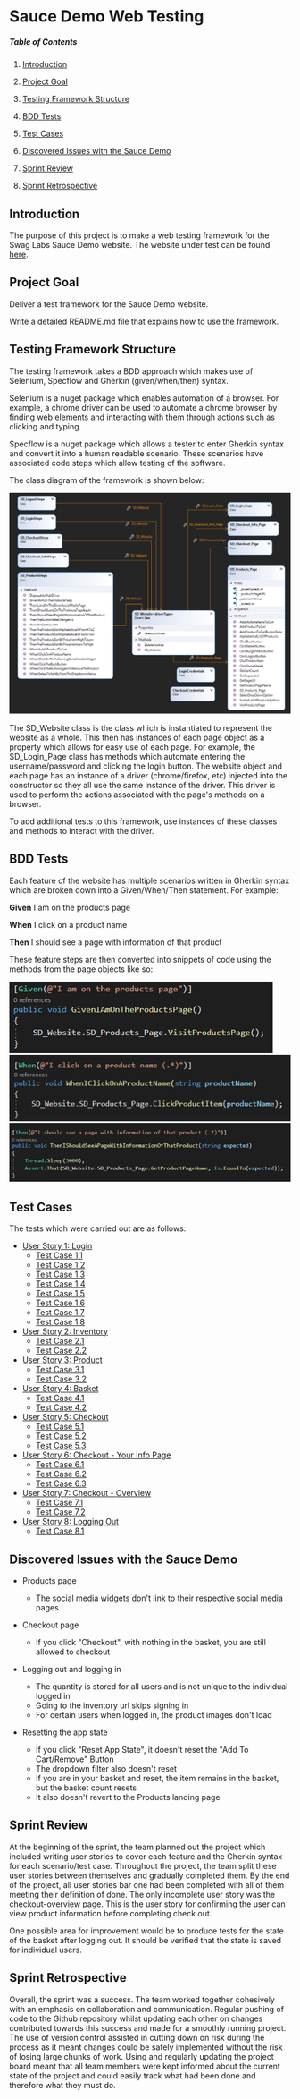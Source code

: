 # Sauce Demo Web Testing

##### Table of Contents
1. [Introduction](#Introduction)

2. [Project Goal](#Project-Goal)

3. [Testing Framework Structure](#Testing-Framework-Structure)

4. [BDD Tests](#BDD-Tests)

5. [Test Cases](#Test-Cases)

6. [Discovered Issues with the Sauce Demo](#Discovered-Issues-with-the-Sauce-Demo)

7. [Sprint Review](#Sprint-Review)

8. [Sprint Retrospective](#Sprint-Retrospective)

## Introduction
The purpose of this project is to make a web testing framework for the Swag Labs Sauce Demo website. The website under test can be found [here](https://www.saucedemo.com/).

## Project Goal

Deliver a test framework for the Sauce Demo website.

Write a detailed README.md file that explains how to use the framework.

## Testing Framework Structure
The testing framework takes a BDD approach which makes use of Selenium, Specflow and Gherkin (given/when/then) syntax.

Selenium is a nuget package which enables automation of a browser. For example, a chrome driver can be used to automate a chrome browser by finding web elements and interacting with them through actions such as clicking and typing.

Specflow is a nuget package which allows a tester to enter Gherkin syntax and convert it into a human readable scenario. These scenarios have associated code steps which allow testing of the software.

The class diagram of the framework is shown below:

![image](./Screenshots/ClassDiagram.PNG)

The SD_Website class is the class which is instantiated to represent the website as a whole. This then has instances of each page object as a property which allows for easy use of each page. 
For example, the SD_Login_Page class has methods which automate entering the username/password and clicking the login button.
The website object and each page has an instance of a driver (chrome/firefox, etc) injected into the constructor so they all use the same instance of the driver.
This driver is used to perform the actions associated with the page's methods on a browser. 

To add additional tests to this framework, use instances of these classes and methods to interact with the driver.

## BDD Tests

Each feature of the website has multiple scenarios written in Gherkin syntax which are broken down into a Given/When/Then statement.
For example:

**Given** I am on the products page

**When** I click on a product name

**Then** I should see a page with information of that product

These feature steps are then converted into snippets of code using the methods from the page objects like so:

![image](./Screenshots/Given.PNG)
![image](./Screenshots/When.PNG)
![image](./Screenshots/Then.PNG)

## Test Cases

The tests which were carried out are as follows:

 - [User Story 1: Login](https://github.com/sarkerJ/SauceDemoWebTesting/projects/1#card-54647923)
   - [Test Case 1.1](https://github.com/sarkerJ/SauceDemoWebTesting/projects/1#card-54652849)
   - [Test Case 1.2](https://github.com/sarkerJ/SauceDemoWebTesting/projects/1#card-54652943)
   - [Test Case 1.3](https://github.com/sarkerJ/SauceDemoWebTesting/projects/1#card-54654090)
   - [Test Case 1.4](https://github.com/sarkerJ/SauceDemoWebTesting/projects/1#card-54654243)
   - [Test Case 1.5](https://github.com/sarkerJ/SauceDemoWebTesting/projects/1#card-54653008)
   - [Test Case 1.6](https://github.com/sarkerJ/SauceDemoWebTesting/projects/1#card-54653034)
   - [Test Case 1.7](https://github.com/sarkerJ/SauceDemoWebTesting/projects/1#card-54713547)
   - [Test Case 1.8](https://github.com/sarkerJ/SauceDemoWebTesting/projects/1#card-54715481)
 - [User Story 2: Inventory](https://github.com/sarkerJ/SauceDemoWebTesting/projects/1#card-54648203)
   - [Test Case 2.1](https://github.com/sarkerJ/SauceDemoWebTesting/projects/1#card-54702730)
   - [Test Case 2.2](https://github.com/sarkerJ/SauceDemoWebTesting/projects/1#card-54704191)
 - [User Story 3: Product](https://github.com/sarkerJ/SauceDemoWebTesting/projects/1#card-54649106)
   - [Test Case 3.1](https://github.com/sarkerJ/SauceDemoWebTesting/projects/1#card-54702817)
   - [Test Case 3.2](https://github.com/sarkerJ/SauceDemoWebTesting/projects/1#card-54702866)
 - [User Story 4: Basket](https://github.com/sarkerJ/SauceDemoWebTesting/projects/1#card-54648685)
   - [Test Case 4.1](https://github.com/sarkerJ/SauceDemoWebTesting/projects/1#card-54702949)
   - [Test Case 4.2](https://github.com/sarkerJ/SauceDemoWebTesting/projects/1#card-54702988)
 - [User Story 5: Checkout](https://github.com/sarkerJ/SauceDemoWebTesting/projects/1#card-54648711)
   - [Test Case 5.1](https://github.com/sarkerJ/SauceDemoWebTesting/projects/1#card-54703054)
   - [Test Case 5.2](https://github.com/sarkerJ/SauceDemoWebTesting/projects/1#card-54703120)
   - [Test Case 5.3](https://github.com/sarkerJ/SauceDemoWebTesting/projects/1#card-54703155)
 - [User Story 6: Checkout - Your Info Page](https://github.com/sarkerJ/SauceDemoWebTesting/projects/1#card-54789023)
   - [Test Case 6.1](https://github.com/sarkerJ/SauceDemoWebTesting/projects/1#card-54789198)
   - [Test Case 6.2](https://github.com/sarkerJ/SauceDemoWebTesting/projects/1#card-54789241)
   - [Test Case 6.3](https://github.com/sarkerJ/SauceDemoWebTesting/projects/1#card-54789323)
 - [User Story 7: Checkout - Overview](https://github.com/sarkerJ/SauceDemoWebTesting/projects/1#card-54789629)
   - [Test Case 7.1](https://github.com/sarkerJ/SauceDemoWebTesting/projects/1#card-54790662)
   - [Test Case 7.2](https://github.com/sarkerJ/SauceDemoWebTesting/projects/1#card-54790707)
 - [User Story 8: Logging Out](https://github.com/sarkerJ/SauceDemoWebTesting/projects/1#card-54650282)
   - [Test Case 8.1](https://github.com/sarkerJ/SauceDemoWebTesting/projects/1#card-54737968)

## Discovered Issues with the Sauce Demo

- Products page

   - The social media widgets don't link to their respective social media pages

- Checkout page

  - If you click "Checkout", with nothing in the basket, you are still allowed to checkout

- Logging out and logging in

    - The quantity is stored for all users and is not unique to the individual logged in
    - Going to the inventory url skips signing in
    - For certain users when logged in, the product images don't load

- Resetting the app state
  
   - If you click "Reset App State", it doesn't reset the "Add To Cart/Remove" Button
   - The dropdown filter also doesn't reset
   - If you are in your basket and reset, the item remains in the basket, but the basket count resets
   - It also doesn't revert to the Products landing page

## Sprint Review

At the beginning of the sprint, the team planned out the project which included writing user stories to cover each feature and the Gherkin syntax for each scenario/test case.
Throughout the project, the team split these user stories between themselves and gradually completed them. By the end of the project, all user stories bar one had been completed with all of them meeting their definition of done.
The only incomplete user story was the checkout-overview page. This is the user story for confirming the user can view product information before completing check out.

One possible area for improvement would be to produce tests for the state of the basket after logging out. It should be verified that the state is saved for individual users.

## Sprint Retrospective

Overall, the sprint was a success. The team worked together cohesively with an emphasis on collaboration and communication.
Regular pushing of code to the Github repository whilst updating each other on changes contributed towards this success and made for a smoothly running project.
The use of version control assisted in cutting down on risk during the process as it meant changes could be safely implemented without the risk of losing large chunks of work.
Using and regularly updating the project board meant that all team members were kept informed about the current state of the project and could easily track what had been done and therefore what they must do. 